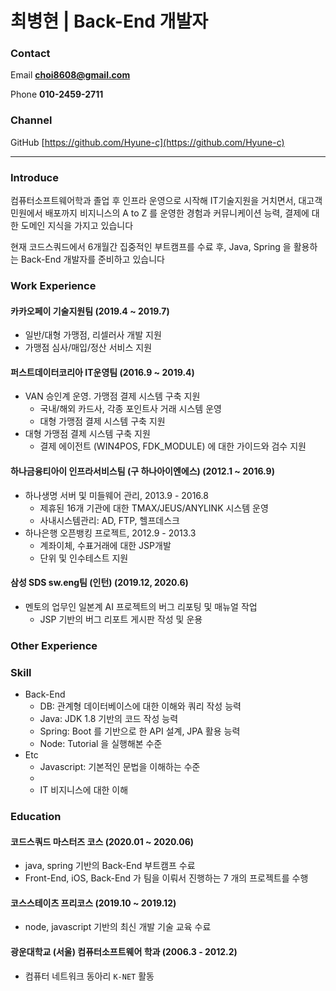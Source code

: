 # 최병현 | Back-End 개발자

### Contact

Email **choi8608@gmail.com**

Phone **010-2459-2711**

### Channel

GitHub [https://github.com/Hyune-c](https://github.com/Hyune-c)

---

### Introduce

컴퓨터소프트웨어학과 졸업 후 인프라 운영으로 시작해 IT기술지원을 거치면서, 대고객 민원에서 배포까지 비지니스의 A to Z 를 운영한 경험과 커뮤니케이션 능력, 결제에 대한 도메인 지식을 가지고 있습니다

현재 코드스쿼드에서 6개월간 집중적인 부트캠프를 수료 후, Java, Spring 을 활용하는 Back-End 개발자를 준비하고 있습니다

### Work Experience

#### 카카오페이 기술지원팀 (2019.4 ~ 2019.7)

- 일반/대형 가맹점, 리셀러사 개발 지원
- 가맹점 심사/매입/정산 서비스 지원
  
#### 퍼스트데이터코리아 IT운영팀 (2016.9 ~ 2019.4)

- VAN 승인계 운영. 가맹점 결제 시스템 구축 지원
  - 국내/해외 카드사, 각종 포인트사 거래 시스템 운영
  - 대형 가맹점 결제 시스템 구축 지원
- 대형 가맹점 결제 시스템 구축 지원
  - 결제 에이전트 (WIN4POS, FDK_MODULE) 에 대한 가이드와 검수 지원

#### 하나금융티아이 인프라서비스팀 (구 하나아이엔에스) (2012.1 ~ 2016.9)

- 하나생명 서버 및 미들웨어 관리, 2013.9 - 2016.8
  - 제휴된 16개 기관에 대한 TMAX/JEUS/ANYLINK 시스템 운영
  - 사내시스템관리: AD, FTP, 헬프데스크
- 하나은행 오픈뱅킹 프로젝트, 2012.9 - 2013.3
  - 계좌이체, 수표거래에 대한 JSP개발
  - 단위 및 인수테스트 지원

#### 삼성 SDS sw.eng팀 (인턴) (2019.12, 2020.6)

- 멘토의 업무인 일본계 AI 프로젝트의 버그 리포팅 및 매뉴얼 작업
  - JSP 기반의 버그 리포트 게시판 작성 및 운용

### Other Experience
 
### Skill

- Back-End
  - DB: 관계형 데이터베이스에 대한 이해와 쿼리 작성 능력
  - Java: JDK 1.8 기반의 코드 작성 능력
  - Spring: Boot 를 기반으로 한 API 설계, JPA 활용 능력
  - Node: Tutorial 을 실행해본 수준
- Etc
  - Javascript: 기본적인 문법을 이해하는 수준
  - 
  - IT 비지니스에 대한 이해

### Education

#### 코드스쿼드 마스터즈 코스 (2020.01 ~ 2020.06)

- java, spring 기반의 Back-End 부트캠프 수료
- Front-End, iOS, Back-End 가 팀을 이뤄서 진행하는 7 개의 프로젝트를 수행

#### 코스스테이츠 프리코스 (2019.10 ~ 2019.12)

- node, javascript 기반의 최신 개발 기술 교육 수료

#### 광운대학교 (서울) 컴퓨터소프트웨어 학과 (2006.3 - 2012.2)

- 컴퓨터 네트워크 동아리 `K-NET` 활동
